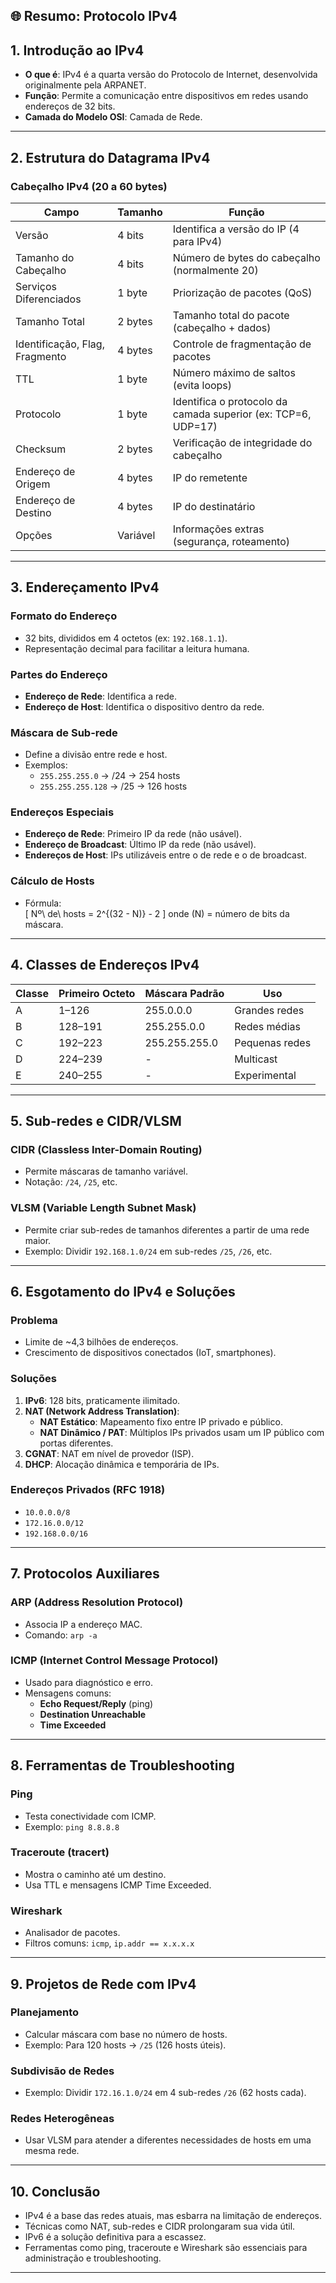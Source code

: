 ## 🌐 Resumo:  Protocolo IPv4

## 1. Introdução ao IPv4
- **O que é**: IPv4 é a quarta versão do Protocolo de Internet, desenvolvida originalmente pela ARPANET.
- **Função**: Permite a comunicação entre dispositivos em redes usando endereços de 32 bits.
- **Camada do Modelo OSI**: Camada de Rede.

---

## 2. Estrutura do Datagrama IPv4
### Cabeçalho IPv4 (20 a 60 bytes)
| Campo | Tamanho | Função |
|--------|-----------|--------|
| Versão | 4 bits | Identifica a versão do IP (4 para IPv4) |
| Tamanho do Cabeçalho | 4 bits | Número de bytes do cabeçalho (normalmente 20) |
| Serviços Diferenciados | 1 byte | Priorização de pacotes (QoS) |
| Tamanho Total | 2 bytes | Tamanho total do pacote (cabeçalho + dados) |
| Identificação, Flag, Fragmento | 4 bytes | Controle de fragmentação de pacotes |
| TTL | 1 byte | Número máximo de saltos (evita loops) |
| Protocolo | 1 byte | Identifica o protocolo da camada superior (ex: TCP=6, UDP=17) |
| Checksum | 2 bytes | Verificação de integridade do cabeçalho |
| Endereço de Origem | 4 bytes | IP do remetente |
| Endereço de Destino | 4 bytes | IP do destinatário |
| Opções | Variável | Informações extras (segurança, roteamento) |

---

## 3. Endereçamento IPv4
### Formato do Endereço
- 32 bits, divididos em 4 octetos (ex: `192.168.1.1`).
- Representação decimal para facilitar a leitura humana.

### Partes do Endereço
- **Endereço de Rede**: Identifica a rede.
- **Endereço de Host**: Identifica o dispositivo dentro da rede.

### Máscara de Sub-rede
- Define a divisão entre rede e host.
- Exemplos:
  - `255.255.255.0` → /24 → 254 hosts
  - `255.255.255.128` → /25 → 126 hosts

### Endereços Especiais
- **Endereço de Rede**: Primeiro IP da rede (não usável).
- **Endereço de Broadcast**: Último IP da rede (não usável).
- **Endereços de Host**: IPs utilizáveis entre o de rede e o de broadcast.

### Cálculo de Hosts
- Fórmula:  
  \[
  Nº\ de\ hosts = 2^{(32 - N)} - 2
  \]
  onde \(N\) = número de bits da máscara.

---

## 4. Classes de Endereços IPv4
| Classe | Primeiro Octeto | Máscara Padrão | Uso |
|--------|------------------|----------------|-----|
| A | 1–126 | 255.0.0.0 | Grandes redes |
| B | 128–191 | 255.255.0.0 | Redes médias |
| C | 192–223 | 255.255.255.0 | Pequenas redes |
| D | 224–239 | - | Multicast |
| E | 240–255 | - | Experimental |

---

## 5. Sub-redes e CIDR/VLSM
### CIDR (Classless Inter-Domain Routing)
- Permite máscaras de tamanho variável.
- Notação: `/24`, `/25`, etc.

### VLSM (Variable Length Subnet Mask)
- Permite criar sub-redes de tamanhos diferentes a partir de uma rede maior.
- Exemplo: Dividir `192.168.1.0/24` em sub-redes `/25`, `/26`, etc.

---

## 6. Esgotamento do IPv4 e Soluções
### Problema
- Limite de ~4,3 bilhões de endereços.
- Crescimento de dispositivos conectados (IoT, smartphones).

### Soluções
1. **IPv6**: 128 bits, praticamente ilimitado.
2. **NAT (Network Address Translation)**:
   - **NAT Estático**: Mapeamento fixo entre IP privado e público.
   - **NAT Dinâmico / PAT**: Múltiplos IPs privados usam um IP público com portas diferentes.
3. **CGNAT**: NAT em nível de provedor (ISP).
4. **DHCP**: Alocação dinâmica e temporária de IPs.

### Endereços Privados (RFC 1918)
- `10.0.0.0/8`
- `172.16.0.0/12`
- `192.168.0.0/16`

---

## 7. Protocolos Auxiliares
### ARP (Address Resolution Protocol)
- Associa IP a endereço MAC.
- Comando: `arp -a`

### ICMP (Internet Control Message Protocol)
- Usado para diagnóstico e erro.
- Mensagens comuns:
  - **Echo Request/Reply** (ping)
  - **Destination Unreachable**
  - **Time Exceeded**

---

## 8. Ferramentas de Troubleshooting
### Ping
- Testa conectividade com ICMP.
- Exemplo: `ping 8.8.8.8`

### Traceroute (tracert)
- Mostra o caminho até um destino.
- Usa TTL e mensagens ICMP Time Exceeded.

### Wireshark
- Analisador de pacotes.
- Filtros comuns: `icmp`, `ip.addr == x.x.x.x`

---

## 9. Projetos de Rede com IPv4
### Planejamento
- Calcular máscara com base no número de hosts.
- Exemplo: Para 120 hosts → `/25` (126 hosts úteis).

### Subdivisão de Redes
- Exemplo: Dividir `172.16.1.0/24` em 4 sub-redes `/26` (62 hosts cada).

### Redes Heterogêneas
- Usar VLSM para atender a diferentes necessidades de hosts em uma mesma rede.

---

## 10. Conclusão
- IPv4 é a base das redes atuais, mas esbarra na limitação de endereços.
- Técnicas como NAT, sub-redes e CIDR prolongaram sua vida útil.
- IPv6 é a solução definitiva para a escassez.
- Ferramentas como ping, traceroute e Wireshark são essenciais para administração e troubleshooting.

---
